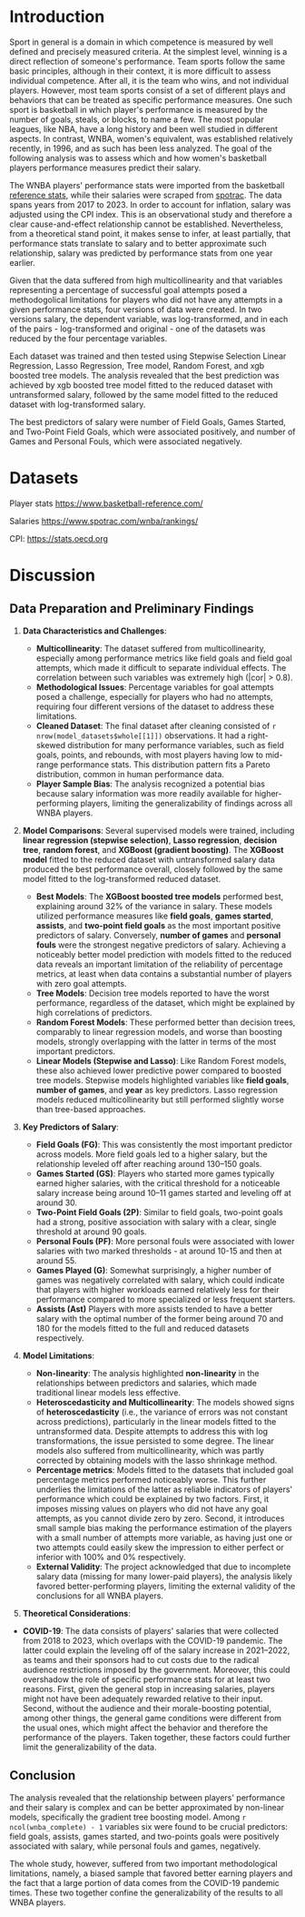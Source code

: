 

# Introduction

Sport in general is a domain in which competence is measured by well defined and precisely measured criteria. At the simplest level, winning is a direct reflection of someone's performance.
Team sports follow the same basic principles, although in their context, it is more difficult to assess individual competence. After all, it is the team who wins, and not individual players. However, most team sports consist of a set of different plays and behaviors that can be treated as specific performance measures.
One such sport is basketball in which player's performance is measured by the number of goals, steals, or blocks, to name a few.
The most popular leagues, like NBA, have a long history and been well studied in different aspects.
In contrast, WNBA, women's equivalent, was established relatively recently, in 1996, and as such has been less analyzed.
The goal of the following analysis was to assess which and how women's basketball players performance measures predict their salary. 

The WNBA players' performance stats were imported from the basketball [reference stats](https://www.basketball-reference.com/), while their salaries were scraped from [spotrac](https://www.spotrac.com/wnba/rankings/).
The data spans years from 2017 to 2023. 
In order to account for inflation, salary was adjusted using the CPI index. 
This is an observational study and therefore a clear cause-and-effect relationship cannot be established. Nevertheless, from a theoretical stand point, it makes sense to infer, at least partially, that performance stats translate to salary and to better approximate such relationship, salary was predicted by performance stats from one year earlier.

Given that the data suffered from high multicollinearity and that variables representing a percentage of successful goal attempts posed a methodogolical limitations for players who did not have any attempts in a given performance stats, four versions of data were created. In two versions salary, the dependent variable, was log-transformed, and in each of the pairs - log-transformed and original - one of the datasets was reduced by the four percentage variables. 

Each dataset was trained and then tested using 
Stepwise Selection Linear Regression, 
Lasso Regression, 
Tree model,
Random Forest, and
xgb boosted tree
models.
The analysis revealed that the best prediction was achieved by xgb boosted tree model fitted to the reduced dataset with untransformed salary, followed by the same model fitted to the reduced dataset with log-transformed salary.

The best predictors of salary were number of Field Goals, Games Started, and Two-Point Field Goals, which were associated positively, and number of Games and Personal Fouls, which were associated negatively.




# Datasets

Player stats
https://www.basketball-reference.com/


Salaries
https://www.spotrac.com/wnba/rankings/

CPI:
https://stats.oecd.org




# Discussion



## Data Preparation and Preliminary Findings

1. **Data Characteristics and Challenges**:
   - **Multicollinearity**: The dataset suffered from multicollinearity, especially among performance metrics like field goals and field goal attempts, which made it difficult to separate individual effects. The correlation between such variables was extremely high (|cor| > 0.8).
   - **Methodological Issues**: Percentage variables for goal attempts posed a challenge, especially for players who had no attempts, requiring four different versions of the dataset to address these limitations.
   - **Cleaned Dataset**: The final dataset after cleaning consisted of `r nrow(model_datasets$whole[[1]])` observations. It had a right-skewed distribution for many performance variables, such as field goals, points, and rebounds, with most players having low to mid-range performance stats. This distribution pattern fits a Pareto distribution, common in human performance data.
   - **Player Sample Bias**: The analysis recognized a potential bias because salary information was more readily available for higher-performing players, limiting the generalizability of findings across all WNBA players.

2. **Model Comparisons**:
   Several supervised models were trained, including **linear regression (stepwise selection)**, **Lasso regression**, **decision tree**, **random forest**, and **XGBoost (gradient boosting)**. The **XGBoost model** fitted to the reduced dataset with untransformed salary data produced the best performance overall, closely followed by the same model fitted to the log-transformed reduced dataset.
   
   - **Best Models**: The **XGBoost boosted tree models** performed best, explaining around 32% of the variance in salary. These models utilized performance measures like **field goals**, **games started**, **assists**, and **two-point field goals** as the most important positive predictors of salary. Conversely, **number of games** and **personal fouls** were the strongest negative predictors of salary. Achieving a noticeably better model prediction with models fitted to the reduced data reveals an important limitation of the reliability of percentage metrics, at least when data contains a substantial number of players with zero goal attempts.
   - **Tree Models**: Decision tree models reported to have the worst performance, regardless of the dataset, which might be explained by high correlations of predictors.
   - **Random Forest Models**: These performed better than decision trees, comparably to linear regression models, and worse than boosting models, strongly overlapping with the latter in terms of the most important predictors.
   - **Linear Models (Stepwise and Lasso)**: Like Random Forest models, these also achieved lower predictive power compared to boosted tree models. Stepwise models highlighted variables like **field goals**, **number of games**, and **year** as key predictors. Lasso regression models reduced multicollinearity but still performed slightly worse than tree-based approaches.

3. **Key Predictors of Salary**:
   - **Field Goals (FG)**: This was consistently the most important predictor across models. More field goals led to a higher salary, but the relationship leveled off after reaching around 130–150 goals.
   - **Games Started (GS)**: Players who started more games typically earned higher salaries, with the critical threshold for a noticeable salary increase being around 10–11 games started and leveling off at around 30.
   - **Two-Point Field Goals (2P)**: Similar to field goals, two-point goals had a strong, positive association with salary with a clear, single threshold at around 90 goals.
   - **Personal Fouls (PF)**: More personal fouls were associated with lower salaries with two marked thresholds - at around 10-15 and then at around 55. 
   - **Games Played (G)**: Somewhat surprisingly, a higher number of games was negatively correlated with salary, which could indicate that players with higher workloads earned relatively less for their performance compared to more specialized or less frequent starters.
   - **Assists (Ast)** Players with more assists tended to have a better salary with the optimal number of the former being around 70 and 180 for the models fitted to the full and reduced datasets respectively.

4. **Model Limitations**:
   - **Non-linearity**: The analysis highlighted **non-linearity** in the relationships between predictors and salaries, which made traditional linear models less effective. 
   - **Heteroscedasticity and Multicollinearity**: The models showed signs of **heteroscedasticity** (i.e., the variance of errors was not constant across predictions), particularly in the linear models fitted to the untransformed data. Despite attempts to address this with log transformations, the issue persisted to some degree. The linear models also suffered from multicollinearity, which was partly corrected by obtaining models with the lasso shrinkage method.
   - **Percentage metrics**: Models fitted to the datasets that included goal percentage metrics performed noticeably worse. This further underlies the limitations of the latter as reliable indicators of players' performance which could be explained by two factors. First, it imposes missing values on players who did not have any goal attempts, as you cannot divide zero by zero. Second, it introduces small sample bias making the performance estimation of the players with a small number of attempts more variable, as having just one or two attempts could easily skew the impression to either perfect or inferior with 100% and 0% respectively.
   - **External Validity**: The project acknowledged that due to incomplete salary data (missing for many lower-paid players), the analysis likely favored better-performing players, limiting the external validity of the conclusions for all WNBA players.

5. **Theoretical Considerations**:
  - **COVID-19**: The data consists of players' salaries that were collected from 2018 to 2023, which overlaps with the COVID-19 pandemic. The latter could explain the leveling off of the salary increase in 2021–2022, as teams and their sponsors had to cut costs due to the radical audience restrictions imposed by the government. Moreover, this could overshadow the role of specific performance stats for at least two reasons. First, given the general stop in increasing salaries, players might not have been adequately rewarded relative to their input. Second, without the audience and their morale-boosting potential, among other things, the general game conditions were different from the usual ones, which might affect the behavior and therefore the performance of the players. Taken together, these factors could further limit the generalizability of the data.



## Conclusion

The analysis revealed that the relationship between players' performance and their salary is complex and can be better approximated by non-linear models, specifically the gradient tree boosting model. Among `r ncol(wnba_complete) - 1` variables six were found to be crucial predictors:
field goals, assists, games started, and two-points goals were positively associated with salary,
while personal fouls and games, negatively.

The whole study, however, suffered from two important methodological limitations, namely, a biased sample that favored better earning players and the fact that a large portion of data comes from the COVID-19 pandemic times. These two together confine the generalizability of the results to all WNBA players. 
